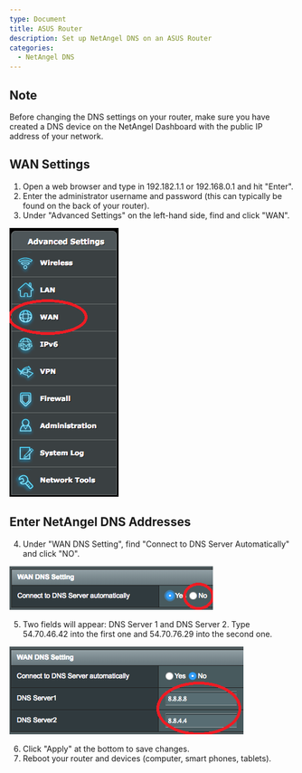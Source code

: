 ```yaml
---
type: Document
title: ASUS Router
description: Set up NetAngel DNS on an ASUS Router
categories:
  - NetAngel DNS
---
```

## Note

Before changing the DNS settings on your router, make sure you have created a DNS device on the NetAngel Dashboard with the public IP address of your network.

## WAN Settings

1. Open a web browser and type in 192.182.1.1 or 192.168.0.1 and hit "Enter".
2. Enter the administrator username and password (this can typically be found on the back of your router).
3. Under "Advanced Settings" on the left-hand side, find and click "WAN".

![ASUS Router Advanced Settings WAN](/img/uploads/9u1nb6f4hneq0vjvbhu94tc4v62v282c60jvz8ejd8lmyaz0za.png)

## Enter NetAngel DNS Addresses

4. Under "WAN DNS Setting", find "Connect to DNS Server Automatically" and click "NO".

![ASUS Router WAN DNS Setting](/img/uploads/8d6u80ldp5zm5uazl9be299rzkwx5nl5fl0gl29hsdmswr3a5o.png)

5. Two fields will appear: DNS Server 1 and DNS Server 2. Type 54.70.46.42 into the first one and 54.70.76.29 into the second one.

![ASUS Router WAN DNS Setting](/img/uploads/4zkccel3eo7o0q85hhbgjjca4o146iv4g3ce64y8rjvd5jfzjr.png)

6. Click "Apply" at the bottom to save changes.
7. Reboot your router and devices (computer, smart phones, tablets).
